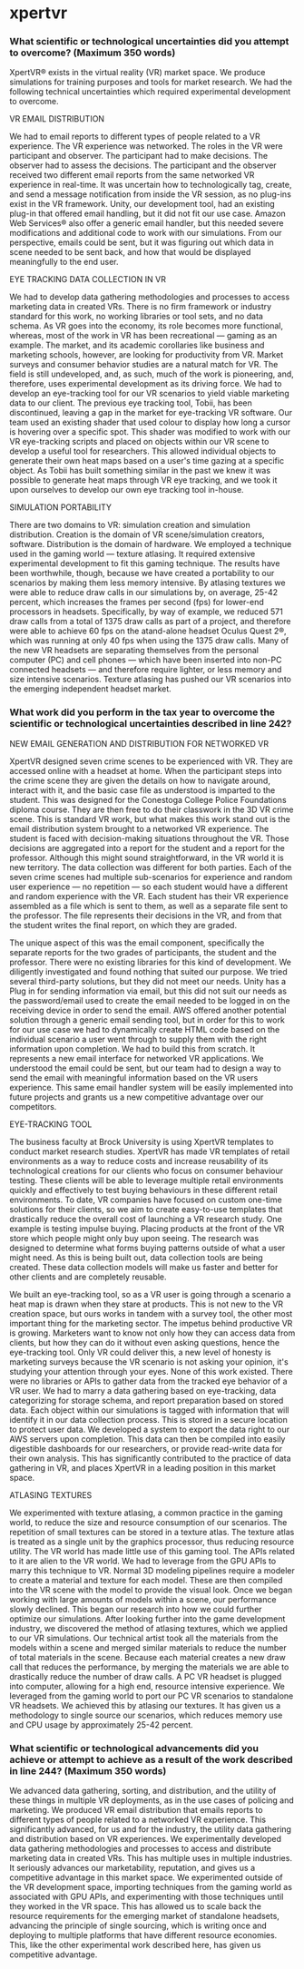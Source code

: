 xpertvr
==============

### What scientific or technological uncertainties did you attempt to overcome? (Maximum 350 words)

XpertVR&reg; exists in the virtual reality (VR) market space. We produce simulations for training purposes and tools for market research. We had the following technical uncertainties which required experimental development to overcome.

VR EMAIL DISTRIBUTION

We had to email reports to different types of people related to a VR experience. The VR experience was networked. The roles in the VR were participant and observer. The participant had to make decisions. The observer had to assess the decisions. The participant and the observer received two different email reports from the same networked VR experience in real-time. It was uncertain how to technologically tag, create, and send a message notification from inside the VR session, as no plug-ins exist in the VR framework. Unity, our development tool, had an existing plug-in that offered email handling, but it did not fit our use case. Amazon Web Services&reg; also offer a generic email handler, but this needed severe modifications and additional code to work with our simulations. From our perspective, emails could be sent, but it was figuring out which data in scene needed to be sent back, and how that would be displayed meaningfully to the end user.

EYE TRACKING DATA COLLECTION IN VR

We had to develop data gathering methodologies and processes to access marketing data in created VRs. There is no firm framework or industry standard for this work, no working libraries or tool sets, and no data schema. As VR goes into the economy, its role becomes more functional, whereas, most of the work in VR has been recreational — gaming as an example. The market, and its academic corollaries like business and marketing schools, however, are looking for productivity from VR. Market surveys and consumer behavior studies are a natural match for VR. The field is still undeveloped, and, as such, much of the work is pioneering, and, therefore, uses experimental development as its driving force. We had to develop an eye-tracking tool for our VR scenarios to yield viable marketing data to our client. The previous eye tracking tool, Tobii, has been discontinued, leaving a gap in the market for eye-tracking VR software. Our team used an existing shader that used colour to display how long a cursor is hovering over a specific spot. This shader was modified to work with our VR eye-tracking scripts and placed on objects within our VR scene to develop a useful tool for researchers. This allowed individual objects to generate their own heat maps based on a user's time gazing at a specific object. As Tobii has built something similar in the past we knew it was possible to generate heat maps through VR eye tracking, and we took it upon ourselves to develop our own eye tracking tool in-house.

SIMULATION PORTABILITY

There are two domains to VR: simulation creation and simulation distribution. Creation is the domain of VR scene/simulation creators, software. Distribution is the domain of hardware. We employed a technique used in the gaming world — texture atlasing. It required extensive experimental development to fit this gaming technique. The results have been worthwhile, though, because we have created a portability to our scenarios by making them less memory intensive. By atlasing textures we were able to reduce draw calls in our simulations by, on average, 25-42 percent, which increases the frames per second (fps) for lower-end processors in headsets. Specifically, by way of example, we reduced 571 draw calls from a total of 1375 draw calls as part of a project, and therefore were able to achieve 60 fps on the atand-alone headset Oculus Quest 2&reg;, which was running at only 40 fps when using the 1375 draw calls. Many of the new VR headsets are separating themselves from the personal computer (PC) and cell phones — which have been inserted into non-PC connected headsets — and therefore require lighter, or less memory and size intensive scenarios. Texture atlasing has pushed our VR scenarios into the emerging independent headset market.
### What work did you perform in the tax year to overcome the scientific or technological uncertainties described in line 242?
NEW EMAIL GENERATION AND DISTRIBUTION FOR NETWORKED VR

XpertVR designed seven crime scenes to be experienced with VR. They are accessed online with a headset at home. When the participant steps into the crime scene they are given the details on how to navigate around, interact with it, and the basic case file as understood is imparted to the student. This was designed for the Conestoga College Police Foundations diploma course. They are then free to do their classwork in the 3D VR crime scene. This is standard VR work, but what makes this work stand out is the email distribution system brought to a networked VR experience. The student is faced with decision-making situations throughout the VR. Those decisions are aggregated into a report for the student and a report for the professor. Although this might sound straightforward, in the VR world it is new territory.
The data collection was different for both parties. Each of the seven crime scenes had multiple sub-scenarios for experience and random user experience — no repetition — so each student would have a different and random experience with the VR. Each student has their VR experience assembled as a file which is sent to them, as well as a separate file sent to the professor. The file represents their decisions in the VR, and from that the student writes the final report, on which they are graded.

The unique aspect of this was the email component, specifically the separate reports for the two grades of participants, the student and the professor. There were no existing libraries for this kind of development. We diligently investigated and found nothing that suited our purpose. We tried several third-party solutions, but they did not meet our needs. Unity has a Plug in for sending information via email, but this did not suit our needs as the password/email used to create the email needed to be logged in on the receiving device in order to send the email. AWS offered another potential solution through a generic email sending tool, but in order for this to work for our use case we had to dynamically create HTML code based on the individual scenario a user went through to supply them with the right information upon completion.  We had to build this from scratch. It represents a new email interface for networked VR applications. We understood the email could be sent, but our team had to design a way to send the email with meaningful information based on the VR users experience. This same email handler system will be easily implemented into future projects and grants us a new competitive advantage over our competitors.

EYE-TRACKING TOOL

The business faculty at Brock University is using XpertVR templates to conduct market research studies. XpertVR has made VR templates of retail environments as a way to reduce costs and increase reusability of its technological creations for our clients who focus on consumer behaviour testing. These clients will be able to leverage multiple retail environments quickly and effectively to test buying behaviours in these different retail environments. To date, VR companies have focused on custom one-time solutions for their clients, so we aim to create easy-to-use templates that drastically reduce the overall cost of launching a VR research study. One example is testing impulse buying. Placing products at the front of the VR store which people might only buy upon seeing. The research was designed to determine what forms buying patterns outside of what a user might need. As this is being built out, data collection tools are being created. These data collection models will make us faster and better for other clients and are completely reusable.

We built an eye-tracking tool, so as a VR user is going through a scenario a heat map is drawn when they stare at products. This is not new to the VR creation space, but ours works in tandem with a survey tool, the other most important thing for the marketing sector. The impetus behind productive VR is growing. Marketers want to know not only how they can access data from clients, but how they can do it without even asking questions, hence the eye-tracking tool. Only VR could deliver this, a new level of honesty is marketing surveys because the VR scenario is not asking your opinion, it's studying your attention through your eyes.
None of this work existed. There were no libraries or APIs to gather data from the tracked eye behavior of a VR user. We had to marry a data gathering based on eye-tracking, data categorizing for storage schema, and report preparation based on stored data. Each object within our simulations is tagged with information that will identify it in our data collection process. This is stored in a secure location to protect user data. We developed a system to export the data right to our AWS servers upon completion. This data can then be compiled into easily digestible dashboards for our researchers, or provide read-write data for their own analysis.  This has significantly contributed to the practice of data gathering in VR, and places XpertVR in a leading position in this market space.

ATLASING TEXTURES

We experimented with texture atlasing, a common practice in the gaming world, to reduce the size and resource consumption of our scenarios. The repetition of small textures can be stored in a texture atlas. The texture atlas is treated as a single unit by the graphics processor, thus reducing resource utility. The VR world has made little use of this gaming tool. The APIs related to it are alien to the VR world. We had to leverage from the GPU APIs to marry this technique to VR. Normal 3D modeling pipelines require a modeler to create a material and texture for each model. These are then compiled into the VR scene with the model to provide the visual look. Once we began working with large amounts of models within a scene, our performance slowly declined. This began our research into how we could further optimize our simulations. After looking further into the game development industry, we discovered the method of atlasing textures, which we applied to our VR simulations. Our technical artist took all the materials from the models within a scene and merged similar materials to reduce the number of total materials in the scene. Because each material creates a new draw call that reduces the performance, by merging the materials we are able to drastically reduce the number of draw calls. A PC VR headset is plugged into computer, allowing for a high end, resource intensive experience. We leveraged from the gaming world to port our PC VR scenarios to standalone VR headsets. We achieved this by atlasing our textures. It has given us a methodology to single source our scenarios, which reduces memory use and CPU usage by approximately 25-42 percent.

### What scientific or technological advancements did you achieve or attempt to achieve as a result of the work described in line 244? (Maximum 350 words)

We advanced data gathering, sorting, and distribution, and the utility of these things in multiple VR deployments, as in the use cases of policing and marketing. We produced VR email distribution that emails reports to different types of people related to a networked VR experience. This significantly advanced, for us and for the industry, the utility data gathering and distribution based on VR experiences. We experimentally developed data gathering methodologies and processes to access and distribute marketing data in created VRs. This has multiple uses in multiple industries. It seriously advances our marketability, reputation, and gives us a competitive advantage in this market space. We experimented outside of the VR development space, importing techniques from the gaming world as associated with GPU APIs, and experimenting with those techniques until they worked in the VR space. This has allowed us to scale back the resource requirements for the emerging market of standalone headsets, advancing the principle of single sourcing, which is writing once and deploying to multiple platforms that have different resource economies. This, like the other experimental work described here, has given us competitive advantage.
